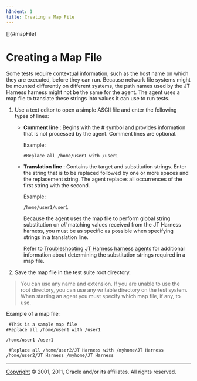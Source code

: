 ```yaml
---
hIndent: 1
title: Creating a Map File
---
```


[]{#mapFile}

# Creating a Map File

Some tests require contextual information, such as the host name on which they are executed, before
they can run. Because network file systems might be mounted differently on different systems, the
path names used by the JT Harness harness might not be the same for the agent. The agent uses a map
file to translate these strings into values it can use to run tests.

1.  Use a text editor to open a simple ASCII file and enter the following types of lines:
    -   **Comment line** : Begins with the \# symbol and provides information that is not processed
        by the agent. Comment lines are optional.

        Example:

        `#Replace all /home/user1 with /user1`

    -   **Translation line** : Contains the target and substitution strings. Enter the string that
        is to be replaced followed by one or more spaces and the replacement string. The agent
        replaces all occurrences of the first string with the second.

        Example:

        `/home/user1/user1`

        Because the agent uses the map file to perform global string substitution on *all* matching
        values received from the JT Harness harness, you must be as specific as possible when
        specifying strings in a translation line.

        Refer to [Troubleshooting JT Harness harness agents](troubleshooting.html) for additional
        information about determining the substitution strings required in a map file.
2.  Save the map file in the test suite root directory.

> You can use any name and extension. If you are unable to use the root directory, you can use any
> writable directory on the test system. When starting an agent you must specify which map file, if
> any, to use.

Example of a map file:

` #This is a sample map file`\
`#Replace all /home/user1 with /user1 `

` /home/user1 /user1 `

` #Replace all /home/user2/JT Harness with /myhome/JT Harness`\
`/home/user2/JT Harness /myhome/JT Harness `

----------------------------------------------------------------------------------------------------

[Copyright](../copyright.html) © 2001, 2011, Oracle and/or its affiliates. All rights reserved.
